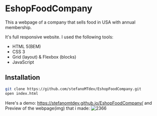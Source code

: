 # EshopFoodCompany
This a webpage of a company that sells food in USA with annual membership.


It's full responsive website.
I used the following tools:

- HTML 5(BEM)
- CSS 3
- Grid (layout) & Flexbox (blocks)
- JavaScript

## Installation
```sh
git clone https://github.com/stefanoMTdev/EshopFoodCompany.git
open index.html
```
Here's a demo: https://stefanomtdev.github.io/EshopFoodCompany/
and Preview of the webpage(img) that i made:
![2366](https://user-images.githubusercontent.com/69438394/131719769-17918b1d-464b-4613-971d-10482a48b33f.png)

